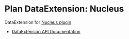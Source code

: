 # Plan DataExtension: Nucleus

DataExtension for [Nucleus plugin](https://github.com/NucleusPowered/Nucleus)

- [DataExtension API Documentation](https://github.com/plan-player-analytics/Plan/wiki/APIv5)